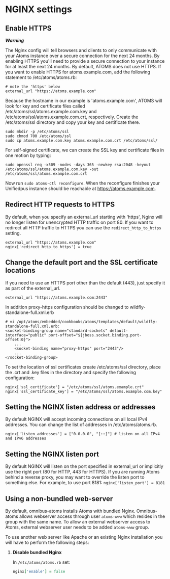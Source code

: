 # NGINX settings
## Enable HTTPS
_**Warning**_

The Nginx config will tell browsers and clients to only communicate with your Atoms instance over a secure connection for the next 24 months. By enabling HTTPS you'll need to provide a secure connection to your instance for at least the next 24 months.
By default, ATOMS does not use HTTPS. If you want to enable HTTPS for atoms.example.com, add the following statement to /etc/atoms/atoms.rb:

    # note the 'https' below
    external_url "https://atoms.example.com"

Because the hostname in our example is 'atoms.example.com', ATOMS will look for key and certificate files called /etc/atoms/ssl/atoms.example.com.key and /etc/atoms/ssl/atoms.example.com.crt, respectively. Create the /etc/atoms/ssl directory and copy your key and certificate there.

    sudo mkdir -p /etc/atoms/ssl
    sudo chmod 700 /etc/atoms/ssl
    sudo cp atoms.example.com.key atoms.example.com.crt /etc/atoms/ssl/

For self-signed certificate, we can create the SSL key and certificate files in one motion by typing:

    sudo openssl req -x509 -nodes -days 365 -newkey rsa:2048 -keyout /etc/atoms/ssl/atoms.example.com.key -out /etc/atoms/ssl/atoms.example.com.crt

Now run `sudo atoms-ctl reconfigure`. When the reconfigure finishes your Unifiedpus instance should be reachable at https://atoms.example.com.

## Redirect HTTP requests to HTTPS

By default, when you specify an external_url starting with 'https', Nginx will no longer listen for unencrypted HTTP traffic on port 80. If you want to redirect all HTTP traffic to HTTPS you can use the `redirect_http_to_https` setting.

    external_url "https://atoms.example.com"
    nginx['redirect_http_to_https'] = true

## Change the default port and the SSL certificate locations
If you need to use an HTTPS port other than the default (443), just specify it as part of the external_url.

    external_url "https://atoms.example.com:2443"

In addition proxy-https configuration should be changed to wildfly-standalone-full.xml.erb

    # vi /opt/atoms/embedded/cookbooks/atoms/templates/default/wildfly-standalone-full.xml.erb:
    <socket-binding-group name="standard-sockets" default-interface="public" port-offset="${jboss.socket.binding.port-offset:0}">
        ...
        <socket-binding name="proxy-https" port="2443"/>
        ...
    </socket-binding-group>
    
To set the location of ssl certificates create /etc/atoms/ssl directory, place the .crt and .key files in the directory and specify the following configuration:

    nginx['ssl_certificate'] = "/etc/atoms/ssl/atoms.example.crt"
    nginx['ssl_certificate_key'] = "/etc/atoms/ssl/atoms.example.com.key"

## Setting the NGINX listen address or addresses

By default NGINX will accept incoming connections on all local IPv4 addresses. You can change the list of addresses in /etc/atoms/atoms.rb.

    nginx['listen_addresses'] = ["0.0.0.0", "[::]"] # listen on all IPv4 and IPv6 addresses

## Setting the NGINX listen port

By default NGINX will listen on the port specified in external_url or implicitly use the right port (80 for HTTP, 443 for HTTPS). If you are running Atoms behind a reverse proxy, you may want to override the listen port to something else. For example, to use port 8181:
`nginx['listen_port'] = 8181`

## Using a non-bundled web-server

By default, omnibus-atoms installs Atoms with bundled Nginx.
Omnibus-atoms allows webserver access through user `atoms-www` which resides
in the group with the same name. To allow an external webserver access to
Atoms, external webserver user needs to be added `atoms-www` group.

To use another web server like Apache or an existing Nginx installation you
will have to perform the following steps:

1. **Disable bundled Nginx**

    In `/etc/atoms/atoms.rb` set:

    ```ruby
    nginx['enable'] = false
    ```
